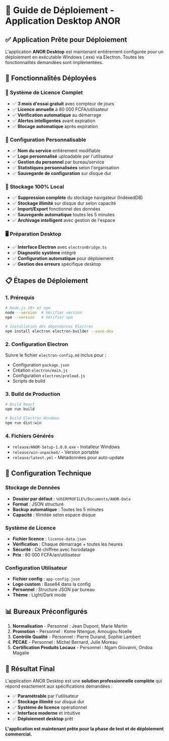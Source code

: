 # 🚀 Guide de Déploiement - Application Desktop ANOR

## ✅ Application Prête pour Déploiement

L'application **ANOR Desktop** est maintenant entièrement configurée pour un déploiement en exécutable Windows (.exe) via Electron. Toutes les fonctionnalités demandées sont implémentées.

## 🎯 Fonctionnalités Déployées

### 🔐 **Système de Licence Complet**
- ✅ **3 mois d'essai gratuit** avec compteur de jours
- ✅ **Licence annuelle** à 80 000 FCFA/utilisateur
- ✅ **Vérification automatique** au démarrage
- ✅ **Alertes intelligentes** avant expiration
- ✅ **Blocage automatique** après expiration

### 🏢 **Configuration Personnalisable**
- ✅ **Nom du service** entièrement modifiable
- ✅ **Logo personnalisé** uploadable par l'utilisateur
- ✅ **Gestion du personnel** par bureau/service
- ✅ **Statistiques personnalisées** selon l'organisation
- ✅ **Sauvegarde de configuration** sur disque dur

### 💾 **Stockage 100% Local**
- ✅ **Suppression complète** du stockage navigateur (IndexedDB)
- ✅ **Stockage illimité** sur disque dur selon capacité
- ✅ **Import/Export** fonctionnel des données
- ✅ **Sauvegarde automatique** toutes les 5 minutes
- ✅ **Archivage intelligent** avec gestion de l'espace

### 🖥️ **Préparation Desktop**
- ✅ **Interface Electron** avec `electronBridge.ts`
- ✅ **Diagnostic système** intégré
- ✅ **Configuration automatique** pour déploiement
- ✅ **Gestion des erreurs** spécifique desktop

## 📋 Étapes de Déploiement

### 1. **Prérequis**
```bash
# Node.js 18+ et npm
node --version  # Vérifier version
npm --version   # Vérifier npm

# Installation des dépendances Electron
npm install electron electron-builder --save-dev
```

### 2. **Configuration Electron**
Suivre le fichier `electron-config.md` inclus pour :
- Configuration `package.json`
- Création `electron/main.js`
- Configuration `electron/preload.js`
- Scripts de build

### 3. **Build de Production**
```bash
# Build React
npm run build

# Build Electron Windows
npm run dist:win
```

### 4. **Fichiers Générés**
- `release/ANOR-Setup-1.0.0.exe` - Installeur Windows
- `release/win-unpacked/` - Version portable
- `release/latest.yml` - Métadonnées pour auto-update

## 🔧 Configuration Technique

### **Stockage de Données**
- **Dossier par défaut** : `%USERPROFILE%/Documents/ANOR-Data`
- **Format** : JSON structuré
- **Backup automatique** : Toutes les 5 minutes
- **Capacité** : Illimitée selon espace disque

### **Système de Licence**
- **Fichier licence** : `license-data.json`
- **Vérification** : Chaque démarrage + toutes les heures
- **Sécurité** : Clé chiffrée avec horodatage
- **Prix** : 80 000 FCFA/an/utilisateur

### **Configuration Utilisateur**
- **Fichier config** : `app-config.json`
- **Logo custom** : Base64 dans la config
- **Personnel** : Structure JSON par bureau
- **Thème** : Light/Dark mode

## 📊 Bureaux Préconfigurés

1. **Normalisation** - Personnel : Jean Dupont, Marie Martin
2. **Promotion** - Personnel : Kome Ntengue, Amougou Noelle  
3. **Contrôle Qualité** - Personnel : Pierre Durand, Sophie Lambert
4. **PECAE** - Personnel : Michel Bernard, Julie Moreau
5. **Certification Produits Locaux** - Personnel : Ngam Giovanni, Ondoa Magalie

## 🎉 Résultat Final

L'application ANOR Desktop est une **solution professionnelle complète** qui répond exactement aux spécifications demandées :

- ✅ **Paramétrable** par l'utilisateur
- ✅ **Stockage illimité** sur disque dur  
- ✅ **Système de licence** opérationnel
- ✅ **Interface moderne** et intuitive
- ✅ **Déploiement desktop** prêt

**L'application est maintenant prête pour la phase de test et de déploiement commercial.**